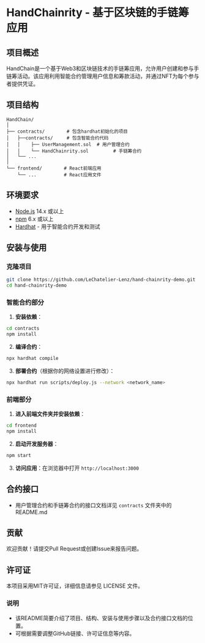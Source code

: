 # HandChainrity - 基于区块链的手链筹应用

## 项目概述

HandChain是一个基于Web3和区块链技术的手链筹应用，允许用户创建和参与手链筹活动。该应用利用智能合约管理用户信息和筹款活动，并通过NFT为每个参与者提供凭证。

## 项目结构

```
HandChain/
│
├── contracts/        # 包含hardhat初始化的项目
│   ├──contracts/     # 包含智能合约代码
│   │    ├── UserManagement.sol  # 用户管理合约
│   │    └── HandChainrity.sol         # 手链筹合约
│   └── ...
│
└── frontend/        # React前端应用
    └── ...          # React应用文件
```

## 环境要求

- [Node.js](https://nodejs.org/) 14.x 或以上
- [npm](https://www.npmjs.com/) 6.x 或以上
- [Hardhat](https://hardhat.org/) - 用于智能合约开发和测试

## 安装与使用

### 克隆项目

```bash
git clone https://github.com/LeChatelier-Lenz/hand-chainrity-demo.git
cd hand-chainrity-demo
```

### 智能合约部分

1. **安装依赖**：

```bash
cd contracts
npm install
```

2. **编译合约**：

```bash
npx hardhat compile
```

3. **部署合约**（根据你的网络设置进行修改）：

```bash
npx hardhat run scripts/deploy.js --network <network_name>
```

### 前端部分

1. **进入前端文件夹并安装依赖**：

```bash
cd frontend
npm install
```

2. **启动开发服务器**：

```bash
npm start
```

3. **访问应用**：在浏览器中打开 `http://localhost:3000`

## 合约接口

- 用户管理合约和手链筹合约的接口文档详见 `contracts` 文件夹中的README.md

## 贡献

欢迎贡献！请提交Pull Request或创建Issue来报告问题。

## 许可证

本项目采用MIT许可证，详细信息请参见 LICENSE 文件。

### 说明

- 该README简要介绍了项目、结构、安装与使用步骤以及合约接口文档的位置。
- 可根据需要调整GitHub链接、许可证信息等内容。
